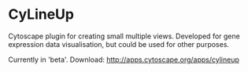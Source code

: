 CyLineUp
========

Cytoscape plugin for creating small multiple views. Developed for gene expression data visualisation, but could be used for other purposes.

Currently in 'beta'. Download: http://apps.cytoscape.org/apps/cylineup
